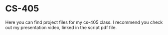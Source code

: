 # CS-405

Here you can find project files for my cs-405 class. I recommend you check out my presentation video, linked in the script pdf file.
